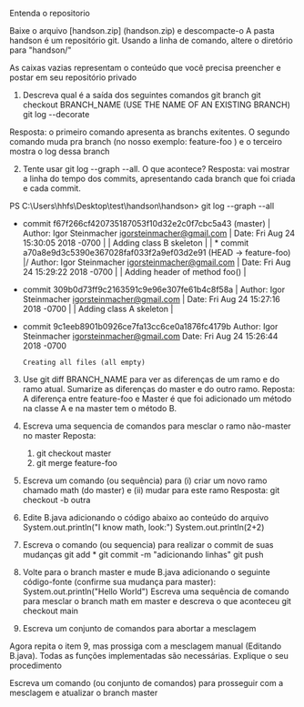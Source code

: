 Entenda o repositorio

Baixe o arquivo [handson.zip] (handson.zip) e descompacte-o A pasta handson é um repositório git. Usando a linha de comando, altere o diretório para "handson/"

As caixas vazias representam o conteúdo que você precisa preencher e postar em seu repositório privado

1. Descreva qual é a saída dos seguintes comandos
git branch
git checkout BRANCH_NAME (USE THE NAME OF AN EXISTING BRANCH)
git log --decorate

Resposta: o primeiro comando apresenta as branchs exitentes. O segundo comando muda pra branch (no nosso exemplo: feature-foo ) e o terceiro mostra o log dessa branch


2. Tente usar git log --graph --all. O que acontece?
Resposta: vai mostrar a linha do tempo dos commits, apresentando cada branch que foi criada e cada commit. 

PS C:\Users\hhfs\Desktop\test\handson\handson> git log --graph --all
* commit f67f266cf420735187053f10d32e2c0f7cbc5a43 (master)
| Author: Igor Steinmacher <igorsteinmacher@gmail.com>
| Date:   Fri Aug 24 15:30:05 2018 -0700
|
|     Adding class B skeleton
|
| * commit a70a8e9d3c5390e367028faf033f2a9ef03d2e91 (HEAD -> feature-foo)
|/  Author: Igor Steinmacher <igorsteinmacher@gmail.com>
|   Date:   Fri Aug 24 15:29:22 2018 -0700
|
|       Adding header of method foo()
|
* commit 309b0d73ff9c2163591c9e96e307fe61b4c8f58a
| Author: Igor Steinmacher <igorsteinmacher@gmail.com>
| Date:   Fri Aug 24 15:27:16 2018 -0700
|
|     Adding class A skeleton
|
* commit 9c1eeb8901b0926ce7fa13cc6ce0a1876fc4179b
  Author: Igor Steinmacher <igorsteinmacher@gmail.com>
  Date:   Fri Aug 24 15:26:44 2018 -0700

      Creating all files (all empty)


3. Use git diff BRANCH_NAME para ver as diferenças de um ramo e do ramo atual. Sumarize as diferenças do master e do outro ramo.
Reposta: A diferença entre feature-foo e Master é que foi adicionado um método na classe A e na master tem o método B. 



4. Escreva uma sequencia de comandos para mesclar o ramo não-master no master
Reposta: 
	1) git checkout master
	2) git merge feature-foo 


5. Escreva um comando (ou sequência) para (i) criar um novo ramo chamado math (do master) e (ii) mudar para este ramo
Resposta: git checkout -b outra


6. Edite B.java adicionando o código abaixo ao conteúdo do arquivo
System.out.println("I know math, look:")
System.out.println(2+2)

7. Escreva o comando (ou sequencia) para realizar o commit de suas mudanças
	git add *
	git commit -m "adicionando linhas"
	git push


8. Volte para o branch master e mude B.java adicionando o seguinte código-fonte (confirme sua mudança para master):
System.out.println("Hello World")
Escreva uma sequência de comando para mesclar o branch math em master e descreva o que aconteceu
	git checkout main

9. Escreva um conjunto de comandos para abortar a mesclagem


Agora repita o item 9, mas prossiga com a mesclagem manual (Editando B.java). Todas as funções implementadas são necessárias. Explique o seu procedimento


Escreva um comando (ou conjunto de comandos) para prosseguir com a mesclagem e atualizar o branch master